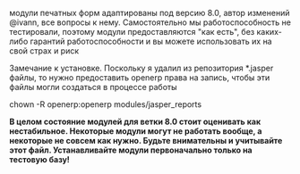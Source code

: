 модули печатных форм адаптированы под версию 8.0, автор изменений @ivann, все вопросы к нему. Самостоятельно мы работоспособность не тестировали, поэтому модули предоставляются "как есть", без каких-либо гарантий работоспособности и вы можете использовать их на свой страх и риск

Замечание к установке. 
Поскольку я удалил из репозитория *.jasper файлы, то нужно предоставить openerp права на запись, чтобы эти файлы могли создаться в процессе работы

chown -R openerp:openerp modules/jasper_reports

**В целом состояние модулей для ветки 8.0 стоит оценивать как нестабильное. Некоторые модули могут не работать вообще, а некоторые не совсем как нужно. Будьте внимательны и учитывайте этот файл. Устанавливайте модули первоначально только на тестовую базу!**
